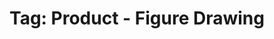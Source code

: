 ---
layout: portfolio
title: 'Tag: Product - Figure Drawing'
permalink: /portfolio/tags/product/figure-drawing
type: tag
uid: figure-drawing
pagination:
    enabled: true
    tag: [figure-drawing]
---